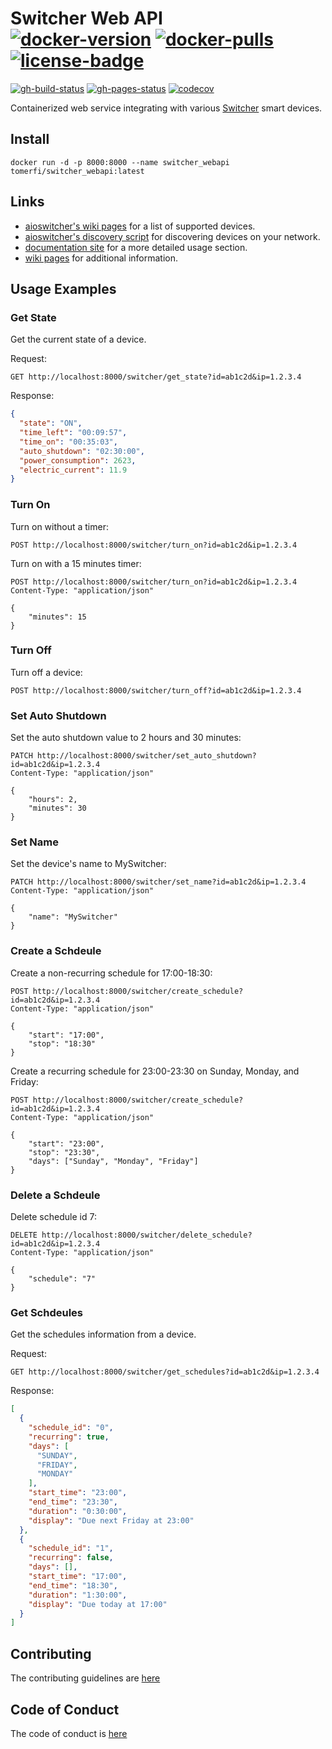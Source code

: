 # Switcher Web API</br>[![docker-version]][1] [![docker-pulls]][1] [![license-badge]][3]

[![gh-build-status]][2] [![gh-pages-status]][4] [![codecov]][0]

Containerized web service integrating with various [Switcher][5] smart devices.

## Install

```shell
docker run -d -p 8000:8000 --name switcher_webapi tomerfi/switcher_webapi:latest
```

## Links

- [aioswitcher's wiki pages][6] for a list of supported devices.
- [aioswitcher's discovery script][7] for discovering devices on your network.
- [documentation site][4] for a more detailed usage section.
- [wiki pages][8] for additional information.

## Usage Examples

### Get State

Get the current state of a device.

Request:

```http
GET http://localhost:8000/switcher/get_state?id=ab1c2d&ip=1.2.3.4
```

Response:

```json
{
  "state": "ON",
  "time_left": "00:09:57",
  "time_on": "00:35:03",
  "auto_shutdown": "02:30:00",
  "power_consumption": 2623,
  "electric_current": 11.9
}
```

### Turn On

Turn on without a timer:

```http
POST http://localhost:8000/switcher/turn_on?id=ab1c2d&ip=1.2.3.4
```

Turn on with a 15 minutes timer:

```http
POST http://localhost:8000/switcher/turn_on?id=ab1c2d&ip=1.2.3.4
Content-Type: "application/json"

{
    "minutes": 15
}
```

### Turn Off

Turn off a device:

```http
POST http://localhost:8000/switcher/turn_off?id=ab1c2d&ip=1.2.3.4
```

### Set Auto Shutdown

Set the auto shutdown value to 2 hours and 30 minutes:

```http
PATCH http://localhost:8000/switcher/set_auto_shutdown?id=ab1c2d&ip=1.2.3.4
Content-Type: "application/json"

{
    "hours": 2,
    "minutes": 30
}
```

### Set Name

Set the device's name to MySwitcher:

```http
PATCH http://localhost:8000/switcher/set_name?id=ab1c2d&ip=1.2.3.4
Content-Type: "application/json"

{
    "name": "MySwitcher"
}
```

### Create a Schdeule

Create a non-recurring schedule for 17:00-18:30:

```http
POST http://localhost:8000/switcher/create_schedule?id=ab1c2d&ip=1.2.3.4
Content-Type: "application/json"

{
    "start": "17:00",
    "stop": "18:30"
}
```

Create a recurring schedule for 23:00-23:30 on Sunday, Monday, and Friday:

```http
POST http://localhost:8000/switcher/create_schedule?id=ab1c2d&ip=1.2.3.4
Content-Type: "application/json"

{
    "start": "23:00",
    "stop": "23:30",
    "days": ["Sunday", "Monday", "Friday"]
}
```

### Delete a Schdeule

Delete schedule id 7:

```http
DELETE http://localhost:8000/switcher/delete_schedule?id=ab1c2d&ip=1.2.3.4
Content-Type: "application/json"

{
    "schedule": "7"
}
```

### Get Schdeules

Get the schedules information from a device.

Request:

```http
GET http://localhost:8000/switcher/get_schedules?id=ab1c2d&ip=1.2.3.4
```

Response:

```json
[
  {
    "schedule_id": "0",
    "recurring": true,
    "days": [
      "SUNDAY",
      "FRIDAY",
      "MONDAY"
    ],
    "start_time": "23:00",
    "end_time": "23:30",
    "duration": "0:30:00",
    "display": "Due next Friday at 23:00"
  },
  {
    "schedule_id": "1",
    "recurring": false,
    "days": [],
    "start_time": "17:00",
    "end_time": "18:30",
    "duration": "1:30:00",
    "display": "Due today at 17:00"
  }
]
```

## Contributing

The contributing guidelines are [here][9]

## Code of Conduct

The code of conduct is [here][10]

<!-- Real Links -->
[0]: https://codecov.io/gh/TomerFi/switcher_webapi
[1]: https://hub.docker.com/r/tomerfi/switcher_webapi
[2]: https://github.com/TomerFi/switcher_webapi/actions/workflows/pre_release.yml
[3]: https://github.com/TomerFi/switcher_webapi
[4]: https://switcher-webapi.tomfi.info
[5]: https://www.switcher.co.il/
[6]: https://github.com/TomerFi/aioswitcher/wiki
[7]: https://github.com/TomerFi/aioswitcher/blob/dev/scripts/discover_devices.py
[8]: https://github.com/TomerFi/switcher_webapi/wiki
[9]: https://github.com/TomerFi/switcher_webapi/blob/dev/.github/CONTRIBUTING.md
[10]: https://github.com/TomerFi/switcher_webapi/blob/dev/.github/CODE_OF_CONDUCT.md
<!-- Badges Links -->
[codecov]: https://codecov.io/gh/TomerFi/switcher_webapi/graph/badge.svg
[docker-pulls]: https://img.shields.io/docker/pulls/tomerfi/switcher_webapi.svg?logo=docker&label=pulls
[docker-version]: https://img.shields.io/docker/v/tomerfi/switcher_webapi?color=%230A6799&logo=docker
[gh-build-status]: https://github.com/TomerFi/switcher_webapi/actions/workflows/pre_release.yml/badge.svg
[gh-pages-status]: https://github.com/TomerFi/switcher_webapi/actions/workflows/pages_deploy.yml/badge.svg
[license-badge]: https://img.shields.io/github/license/tomerfi/switcher_webapi
